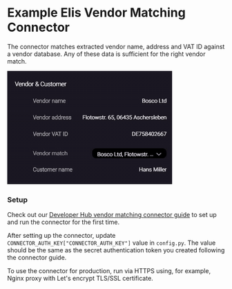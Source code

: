 # Example Elis Vendor Matching Connector

The connector matches extracted vendor name, address and VAT ID against a vendor database. 
Any of these data is sufficient for the right vendor match.

![Vendor Matching Connector](vendor_matching_connector.gif)

### Setup
Check out our [Developer Hub vendor matching connector guide](https://developers.rossum.ai/docs/how-to-run-sample-vendor-matching-connector) to set up
and run the connector for the first time.

After setting up the connector, update `CONNECTOR_AUTH_KEY["CONNECTOR_AUTH_KEY"]` value in `config.py`.
The value should be the same as the secret authentication token you created
following the connector guide.

To use the connector for production, run via HTTPS using, for example, Nginx proxy with Let's encrypt 
TLS/SSL certificate. 
